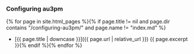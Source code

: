 ### Configuring au3pm
{% for page in site.html_pages %}{% if page.title != nil and page.dir contains "/configuring-au3pm/" and page.name != "index.md" %}
* [{{ page.title | downcase }}]({{ page.url | relative_url }}) {{ page.excerpt }}{% endif %}{% endfor %}
